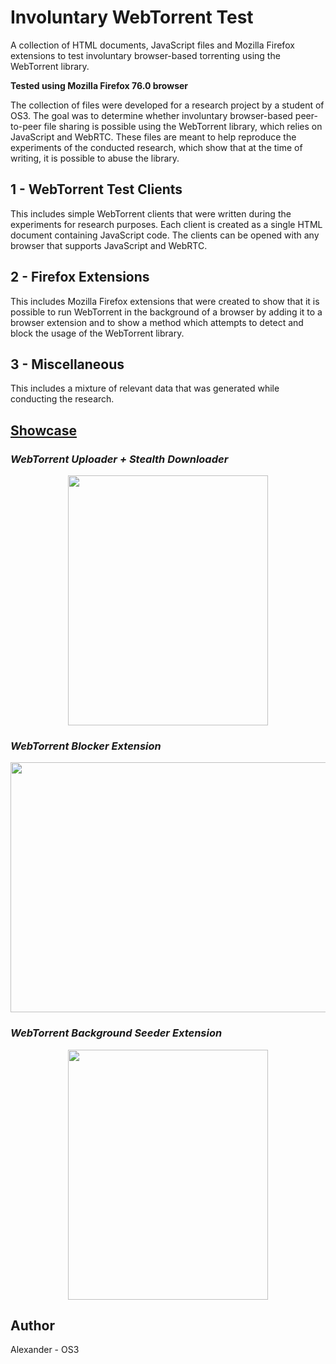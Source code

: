 # Involuntary WebTorrent Test

A collection of HTML documents, JavaScript files and Mozilla Firefox extensions to test involuntary browser-based torrenting using the WebTorrent library.

**Tested using Mozilla Firefox 76.0 browser**

The collection of files were developed for a research project by a student of OS3. The goal was to determine whether involuntary browser-based peer-to-peer file sharing is possible using the WebTorrent library, which relies on JavaScript and WebRTC. These files are meant to help reproduce the experiments of the conducted research, which show that at the time of writing, it is possible to abuse the library.

## 1 - WebTorrent Test Clients

This includes simple WebTorrent clients that were written during the experiments for research purposes. Each client is created as a single HTML document containing JavaScript code. The clients can be opened with any browser that supports JavaScript and WebRTC.

## 2 - Firefox Extensions

This includes Mozilla Firefox extensions that were created to show that it is possible to run WebTorrent in the background of a browser by adding it to a browser extension and to show a method which attempts to detect and block the usage of the WebTorrent library.

## 3 - Miscellaneous

This includes a mixture of relevant data that was generated while conducting the research.

## <u>Showcase</u>

### *WebTorrent Uploader + Stealth Downloader*

<p align="center">
<img title="" src="https://raw.githubusercontent.com/alexander-47u/Involuntary-WebTorrent-Test/main/3-miscellaneous%20/showcase-images/webtorrent-uploader-stealth-download.gif" width="320px" height="400px" alt="" data-align="center">
</p>

### *WebTorrent Blocker Extension*

<p align="center">
<img title="" src="https://raw.githubusercontent.com/alexander-47u/Involuntary-WebTorrent-Test/main/3-miscellaneous%20/showcase-images/webtorrent-blocker-extension.gif" width="560px" height="400px" alt="" data-align="center">
</p>

### *WebTorrent Background Seeder Extension*

<p align="center">
<img title="" src="https://raw.githubusercontent.com/alexander-47u/Involuntary-WebTorrent-Test/main/3-miscellaneous%20/showcase-images/webtorrent-seeder-extension.gif" width="320px" height="400px" alt="" data-align="center">
</p>

## Author
Alexander - OS3
